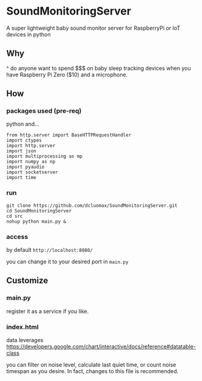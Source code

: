 # SoundMonitoringServer
A super lightweight baby sound monitor server for RaspberryPi or IoT devices in python

## Why
^ do anyone want to spend $$$ on baby sleep tracking devices when you have Raspberry Pi Zero ($10) and a microphone.

## How
### packages used (pre-req)
python and...
```
from http.server import BaseHTTPRequestHandler
import ctypes
import http.server
import json
import multiprocessing as mp
import numpy as np
import pyaudio
import socketserver
import time
```
### run
```
git clone https://github.com/dcluomax/SoundMonitoringServer.git
cd SoundMonitoringServer
cd src
nohup python main.py &
```
### access
by default `http://localhost:8080/`

you can change it to your desired port in `main.py`

## Customize

### main.py
register it as a service if you like.

### index.html 
data leverages https://developers.google.com/chart/interactive/docs/reference#datatable-class

you can filter on noise level, calculate last quiet time, or count noise timespan as you desire. In fact, changes to this file is recommended.
